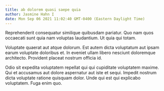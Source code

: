 ```yaml
---
title: ab dolorem quasi saepe quia
author: Jasmine Hahn I
date: Mon Sep 06 2021 11:02:40 GMT-0400 (Eastern Daylight Time)
---
```

Reprehenderit consequatur similique quibusdam pariatur. Quo nam quos occaecati sunt quia nam voluptas laudantium. Ut quia qui totam.

 Voluptate quaerat aut atque dolorum. Est autem dicta voluptatum aut ipsam earum voluptate doloribus et. In eveniet ullam libero nesciunt doloremque architecto. Provident placeat nostrum officia id.

 Odio sit expedita voluptatem repellat qui qui cupiditate voluptatem maxime. Qui et accusamus aut dolore aspernatur aut iste et sequi. Impedit nostrum dicta voluptate ratione quisquam dolor. Unde qui est qui explicabo voluptatem. Fuga enim quo.
